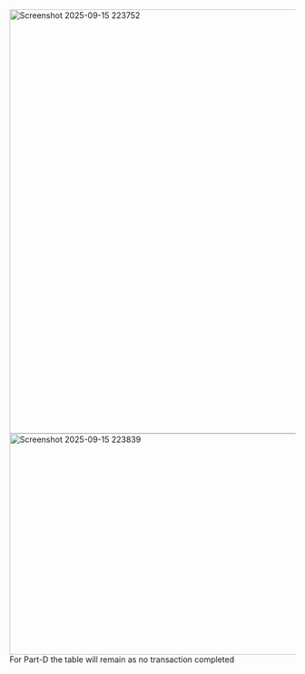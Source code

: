 <img width="1869" height="746" alt="Screenshot 2025-09-15 223752" src="https://github.com/user-attachments/assets/8a98eae4-94af-4105-8325-77767e9e5d17" />
<img width="1874" height="389" alt="Screenshot 2025-09-15 223839" src="https://github.com/user-attachments/assets/0cbd3a93-02b4-49f9-b029-94004559079a" />
For Part-D the table will remain as no transaction completed
